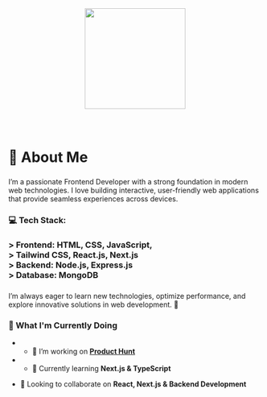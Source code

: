 <div align="center">
  <img height="200" src="https://i.ibb.co.com/WvJ4bX9z/Hey.png"  />
</div>

###

<br clear="both">

<h1 align="left">👋 About Me</h1>

###

<p align="left">I’m a passionate Frontend Developer with a strong foundation in modern web technologies. I love building interactive, user-friendly web applications that provide seamless experiences across devices.</p>

###

<h3 align="left">💻 Tech Stack:</h3>

###

<h3 align="left">>  Frontend: HTML, CSS, JavaScript,<br> >  Tailwind CSS, React.js, Next.js<br>> Backend: Node.js, Express.js<br>> Database: MongoDB</h3>

###

<p align="left">I’m always eager to learn new technologies, optimize performance, and explore innovative solutions in web development. 🚀</p>

###
### 🚀 What I'm Currently Doing  
- - 🔭 I’m working on **[Product Hunt](https://b10-a12-fbcff.web.app)**

- - 🌱 Currently learning **Next.js & TypeScript**

- 👯 Looking to collaborate on **React, Next.js & Backend Development**
